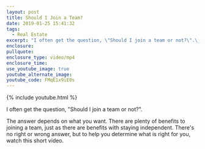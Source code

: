 ```yaml
---
layout: post
title: Should I Join a Team?
date: 2019-01-25 15:41:32
tags:
  - Real Estate
excerpt: "I often get the question, \"Should I join a team or not?\".\_  The answer depends on what you want. There are plenty of benefits to joining a team, just as there are benefits with staying independent."
enclosure:
pullquote:
enclosure_type: video/mp4
enclosure_time:
use_youtube_image: true
youtube_alternate_image:
youtube_code: FMqE1x9iE0s
---
```


{% include youtube.html %}

I often get the question, "Should I join a team or not?".&nbsp;

The answer depends on what you want. There are plenty of benefits to joining a team, just as there are benefits with staying independent. There's no right or wrong answer, but to help you determine what is right for you, watch this short video.